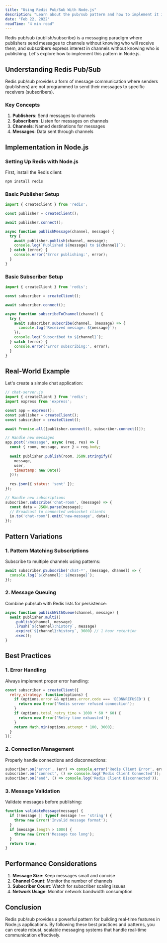 ```yaml
---
title: "Using Redis Pub/Sub With Node.js"
description: "Learn about the pub/sub pattern and how to implement it in a Node.js application using Redis and other alternatives."
date: "Feb 22, 2022"
readTime: "4 min read"
---
```


Redis pub/sub (publish/subscribe) is a messaging paradigm where publishers send messages to channels without knowing who will receive them, and subscribers express interest in channels without knowing who is publishing. Let's explore how to implement this pattern in Node.js.

## Understanding Redis Pub/Sub

Redis pub/sub provides a form of message communication where senders (publishers) are not programmed to send their messages to specific receivers (subscribers).

### Key Concepts

1. **Publishers**: Send messages to channels
2. **Subscribers**: Listen for messages on channels
3. **Channels**: Named destinations for messages
4. **Messages**: Data sent through channels

## Implementation in Node.js

### Setting Up Redis with Node.js

First, install the Redis client:

```bash
npm install redis
```

### Basic Publisher Setup

```javascript
import { createClient } from 'redis';

const publisher = createClient();

await publisher.connect();

async function publishMessage(channel, message) {
  try {
    await publisher.publish(channel, message);
    console.log(`Published ${message} to ${channel}`);
  } catch (error) {
    console.error('Error publishing:', error);
  }
}
```

### Basic Subscriber Setup

```javascript
import { createClient } from 'redis';

const subscriber = createClient();

await subscriber.connect();

async function subscribeToChannel(channel) {
  try {
    await subscriber.subscribe(channel, (message) => {
      console.log(`Received message: ${message}`);
    });
    console.log(`Subscribed to ${channel}`);
  } catch (error) {
    console.error('Error subscribing:', error);
  }
}
```

## Real-World Example

Let's create a simple chat application:

```javascript
// chat-server.js
import { createClient } from 'redis';
import express from 'express';

const app = express();
const publisher = createClient();
const subscriber = createClient();

await Promise.all([publisher.connect(), subscriber.connect()]);

// Handle new messages
app.post('/message', async (req, res) => {
  const { room, message, user } = req.body;
  
  await publisher.publish(room, JSON.stringify({
    message,
    user,
    timestamp: new Date()
  }));
  
  res.json({ status: 'sent' });
});

// Handle new subscriptions
subscriber.subscribe('chat-room', (message) => {
  const data = JSON.parse(message);
  // Broadcast to connected websocket clients
  io.to('chat-room').emit('new-message', data);
});
```

## Pattern Variations

### 1. Pattern Matching Subscriptions

Subscribe to multiple channels using patterns:

```javascript
await subscriber.pSubscribe('chat-*', (message, channel) => {
  console.log(`${channel}: ${message}`);
});
```

### 2. Message Queuing

Combine pub/sub with Redis lists for persistence:

```javascript
async function publishWithQueue(channel, message) {
  await publisher.multi()
    .publish(channel, message)
    .lPush(`${channel}:history`, message)
    .expire(`${channel}:history`, 3600) // 1 hour retention
    .exec();
}
```

## Best Practices

### 1. Error Handling

Always implement proper error handling:

```javascript
const subscriber = createClient({
  retry_strategy: function(options) {
    if (options.error && options.error.code === 'ECONNREFUSED') {
      return new Error('Redis server refused connection');
    }
    if (options.total_retry_time > 1000 * 60 * 60) {
      return new Error('Retry time exhausted');
    }
    return Math.min(options.attempt * 100, 3000);
  }
});
```

### 2. Connection Management

Properly handle connections and disconnections:

```javascript
subscriber.on('error', (err) => console.error('Redis Client Error', err));
subscriber.on('connect', () => console.log('Redis Client Connected'));
subscriber.on('end', () => console.log('Redis Client Disconnected'));
```

### 3. Message Validation

Validate messages before publishing:

```javascript
function validateMessage(message) {
  if (!message || typeof message !== 'string') {
    throw new Error('Invalid message format');
  }
  if (message.length > 1000) {
    throw new Error('Message too long');
  }
  return true;
}
```

## Performance Considerations

1. **Message Size**: Keep messages small and concise
2. **Channel Count**: Monitor the number of channels
3. **Subscriber Count**: Watch for subscriber scaling issues
4. **Network Usage**: Monitor network bandwidth consumption

## Conclusion

Redis pub/sub provides a powerful pattern for building real-time features in Node.js applications. By following these best practices and patterns, you can create robust, scalable messaging systems that handle real-time communication effectively. 